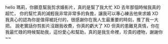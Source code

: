hello 瑪莉，你願意幫我剪求婚影片，真的是幫了我大忙 XD 去年那個時候我真的超忙，
你的幫忙真的減輕我非常非常多的負擔，讓我可以專心練吉他來求婚 XD
我真心的認為你是值得被託付的，很感謝你在我人生最重要的時刻，推了我一大把。
說老實話你剪影片沒跟我收費，你真的虧大了 XD
但真的患難見真情，你在我最忙碌的時候幫助我，這份愛心和幫助，真的是我生命裡，珍貴的禮物，謝謝你 ~~